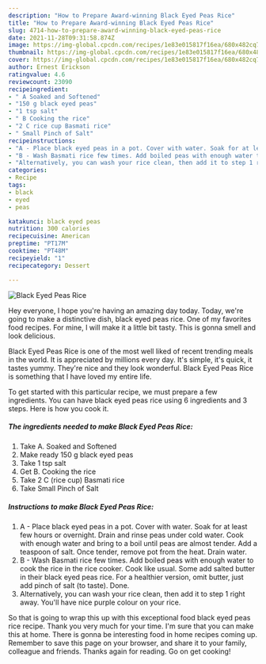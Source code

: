```yaml
---
description: "How to Prepare Award-winning Black Eyed Peas Rice"
title: "How to Prepare Award-winning Black Eyed Peas Rice"
slug: 4714-how-to-prepare-award-winning-black-eyed-peas-rice
date: 2021-11-28T09:31:58.874Z
image: https://img-global.cpcdn.com/recipes/1e83e015817f16ea/680x482cq70/black-eyed-peas-rice-recipe-main-photo.jpg
thumbnail: https://img-global.cpcdn.com/recipes/1e83e015817f16ea/680x482cq70/black-eyed-peas-rice-recipe-main-photo.jpg
cover: https://img-global.cpcdn.com/recipes/1e83e015817f16ea/680x482cq70/black-eyed-peas-rice-recipe-main-photo.jpg
author: Ernest Erickson
ratingvalue: 4.6
reviewcount: 23090
recipeingredient:
- " A Soaked and Softened"
- "150 g black eyed peas"
- "1 tsp salt"
- " B Cooking the rice"
- "2 C rice cup Basmati rice"
- " Small Pinch of Salt"
recipeinstructions:
- "A - Place black eyed peas in a pot. Cover with water. Soak for at least few hours or overnight. Drain and rinse peas under cold water. Cook with enough water and bring to a boil until peas are almost tender. Add a teaspoon of salt. Once tender, remove pot from the heat. Drain water."
- "B - Wash Basmati rice few times. Add boiled peas with enough water to cook the rice in the rice cooker. Cook like usual. Some add salted butter in their black eyed peas rice. For a healthier version, omit butter, just add pinch of salt (to taste). Done."
- "Alternatively, you can wash your rice clean, then add it to step 1 right away. You&#39;ll have nice purple colour on your rice."
categories:
- Recipe
tags:
- black
- eyed
- peas

katakunci: black eyed peas 
nutrition: 300 calories
recipecuisine: American
preptime: "PT17M"
cooktime: "PT48M"
recipeyield: "1"
recipecategory: Dessert

---
```



![Black Eyed Peas Rice](https://img-global.cpcdn.com/recipes/1e83e015817f16ea/680x482cq70/black-eyed-peas-rice-recipe-main-photo.jpg)

Hey everyone, I hope you're having an amazing day today. Today, we're going to make a distinctive dish, black eyed peas rice. One of my favorites food recipes. For mine, I will make it a little bit tasty. This is gonna smell and look delicious.

Black Eyed Peas Rice is one of the most well liked of recent trending meals in the world. It is appreciated by millions every day. It's simple, it's quick, it tastes yummy. They're nice and they look wonderful. Black Eyed Peas Rice is something that I have loved my entire life.




To get started with this particular recipe, we must prepare a few ingredients. You can have black eyed peas rice using 6 ingredients and 3 steps. Here is how you cook it.

<!--inarticleads1-->

##### The ingredients needed to make Black Eyed Peas Rice:

1. Take  A. Soaked and Softened
1. Make ready 150 g black eyed peas
1. Take 1 tsp salt
1. Get  B. Cooking the rice
1. Take 2 C (rice cup) Basmati rice
1. Take  Small Pinch of Salt




<!--inarticleads2-->

##### Instructions to make Black Eyed Peas Rice:

1. A - Place black eyed peas in a pot. Cover with water. Soak for at least few hours or overnight. Drain and rinse peas under cold water. Cook with enough water and bring to a boil until peas are almost tender. Add a teaspoon of salt. Once tender, remove pot from the heat. Drain water.
1. B - Wash Basmati rice few times. Add boiled peas with enough water to cook the rice in the rice cooker. Cook like usual. Some add salted butter in their black eyed peas rice. For a healthier version, omit butter, just add pinch of salt (to taste). Done.
1. Alternatively, you can wash your rice clean, then add it to step 1 right away. You&#39;ll have nice purple colour on your rice.




So that is going to wrap this up with this exceptional food black eyed peas rice recipe. Thank you very much for your time. I'm sure that you can make this at home. There is gonna be interesting food in home recipes coming up. Remember to save this page on your browser, and share it to your family, colleague and friends. Thanks again for reading. Go on get cooking!
